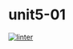 # unit5-01
[![linter](https://github.com/julieli1/unit5-01/workflows/linter/badge.svg)](https://github.com/marketplace/actions/super-linter)
